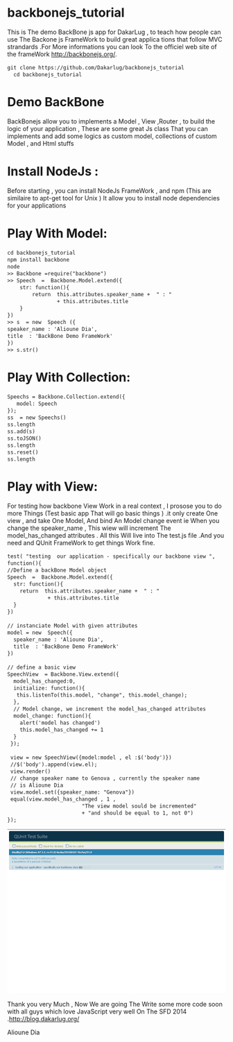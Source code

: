 backbonejs_tutorial
===================
This is The demo BackBone js app  for DakarLug , to teach how 
people can use The Backone js FrameWork to build great applica
tions that follow MVC strandards .For More informations you 
can look To the officiel web site of the frameWork 
http://backbonejs.org/.


	git clone https://github.com/Dakarlug/backbonejs_tutorial
      cd backbonejs_tutorial
      

Demo BackBone 
=============

BackBonejs allow you to  implements a Model , View ,Router  , to 
build the logic of your application , These  are some  great Js
class That you can implements and add some logics as custom model,
collections of custom Model , and Html stuffs


Install NodeJs :
===============
Before starting , you can install NodeJs FrameWork , and npm
(This are similaire to apt-get tool for Unix ) It allow you 
to install node dependencies for your applications

Play With Model:
===============


    cd backbonejs_tutorial
    npm install backbone
    node
    >> Backbone =require("backbone") 
    >> Speech  =  Backbone.Model.extend({
        str: function(){
            return  this.attributes.speaker_name +  " : " 
                    + this.attributes.title
        }
    })
    >> s  = new  Speech ({
    speaker_name : 'Alioune Dia',
    title  : 'BackBone Demo FrameWork' 
    })
    >> s.str()



Play With Collection:
====================


    Speechs = Backbone.Collection.extend({
       model: Speech  
    });
    ss  = new Speechs()
    ss.length
    ss.add(s)
    ss.toJSON()
    ss.length
    ss.reset()
    ss.length

Play with View:
==============

For testing how backbone View Work in a real context , I prosose you 
to do more Things (Test basic app That will go basic things ) .it 
only create One view , and take One Model, And bind An Model change 
event ie When you change the speaker_name , This wiew will increment
The model_has_changed attributes .  All this Will live into The 
test.js  file .And you need and QUnit FrameWork to get things 
Work fine.


    test( "testing  our application - specifically our backbone view ", 
    function(){
    //Define a backBone Model object
    Speech  =  Backbone.Model.extend({
      str: function(){
        return  this.attributes.speaker_name +  " : " 
                 + this.attributes.title
      }
    })

    // instanciate Model with given attributes
    model = new  Speech({
      speaker_name : 'Alioune Dia',
      title  : 'BackBone Demo FrameWork' 
    })
          
    // define a basic view
    SpeechView  = Backbone.View.extend({
      model_has_changed:0,
      initialize: function(){
       this.listenTo(this.model, "change", this.model_change);
      },
      // Model change, we increment the model_has_changed attributes
      model_change: function(){
        alert('model has changed')
        this.model_has_changed += 1 
      }
     });
     
     view = new SpeechView({model:model , el :$('body')})
     //$('body').append(view.el);
     view.render()
     // change speaker name to Genova , currently the speaker name 
     // is Alioune Dia
     view.model.set({speaker_name: "Genova"})
     equal(view.model_has_changed , 1 , 
                            "The view model sould be incremented"
                            + "and should be equal to 1, not 0")
    });




![Alt text](https://github.com/Dakarlug/test_backbone_app_tutorial/blob/master/test..PNG "screen_shot")




Thank you very Much , Now We are going The Write some more 
code soon with all guys which love JavaScript very well 
On The SFD 2014  .http://blog.dakarlug.org/


Alioune Dia




    


      
